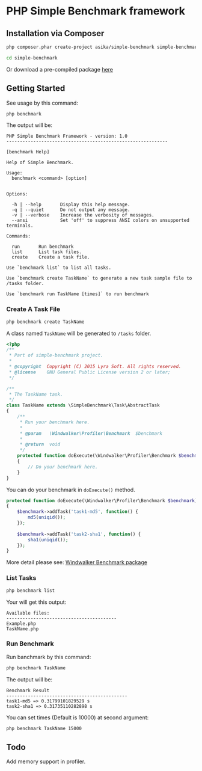 # PHP Simple Benchmark framework

## Installation via Composer

``` bash
php composer.phar create-project asika/simple-benchmark simple-benchmark 1.*

cd simple-benchmark
```

Or download a pre-compiled package [here](https://github.com/asika32764/php-simple-benchmark/releases/download/1.0.0/simple-benchmark.zip)

## Getting Started

See usage by this command:

``` bash
php benchmark
```

The output will be:

```
PHP Simple Benchmark Framework - version: 1.0
------------------------------------------------------------

[benchmark Help]

Help of Simple Benchmark.

Usage:
  benchmark <command> [option]


Options:

  -h | --help       Display this help message.
  -q | --quiet      Do not output any message.
  -v | --verbose    Increase the verbosity of messages.
  --ansi            Set 'off' to suppress ANSI colors on unsupported terminals.

Commands:

  run       Run benchmark
  list      List task files.
  create    Create a task file.

Use `benchmark list` to list all tasks.

Use `benchmark create TaskName` to generate a new task sample file to /tasks folder.

Use `benchmark run TaskName [times]` to run benchmark
```

### Create A Task File

``` bash
php benchmark create TaskName
```

A class named `TaskName` will be generated to `/tasks` folder.

``` php
<?php
/**
 * Part of simple-benchmark project. 
 *
 * @copyright  Copyright (C) 2015 Lyra Soft. All rights reserved.
 * @license    GNU General Public License version 2 or later;
 */

/**
 * The TaskName task.
 */
class TaskName extends \SimpleBenchmark\Task\AbstractTask
{
	/**
	 * Run your benchmark here.
	 *
	 * @param   \Windwalker\Profiler\Benchmark  $benchmark
	 *
	 * @return  void
	 */
	protected function doExecute(\Windwalker\Profiler\Benchmark $benchmark)
	{
		// Do your benchmark here.
	}
}
```

You can do your benchmark in `doExecute()` method.
 
``` php
protected function doExecute(\Windwalker\Profiler\Benchmark $benchmark)
{
    $benchmark->addTask('task1-md5', function() {
        md5(uniqid());
    });
    
    $benchmark->addTask('task2-sha1', function() {
        sha1(uniqid());
    });
}
```

More detail please see: [Windwalker Benchmark package](https://github.com/ventoviro/windwalker-profiler)

### List Tasks

``` bash
php benchmark list
```

Your will get this output:

```
Available files:
-----------------------------------------
Example.php
TaskName.php
```

### Run Benchmark

Run banchmark by this command:

``` bash
php benchmark TaskName
```

The output will be:

```
Benchmark Result
---------------------------------------------
task1-md5 => 0.31799101829529 s
task2-sha1 => 0.31735110282898 s
```

You can set times (Default is 10000) at second argument:

``` bash
php benchmark TaskName 15000
```

## Todo

Add memory support in profiler.

